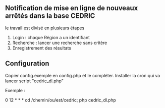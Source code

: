 ## Notification de mise en ligne de nouveaux arrêtés dans la base CEDRIC

le travail est divisé en plusieurs étapes

1. Login : chaque Région a un identifiant
2. Recherche : lancer une recherche sans critère
3. Enregistrement des résultats

## Configuration

Copier config.exemple en config.php et le compléter.
Installer la cron qui va lancer script "cedric\_dl.php"

Exemple :

0 12 * * * cd /chemin/ou/est/cedric; php cedric_dl.php

